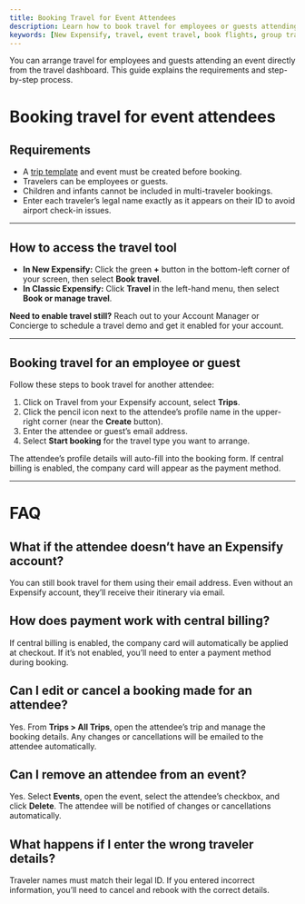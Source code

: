 ```yaml
---
title: Booking Travel for Event Attendees
description: Learn how to book travel for employees or guests attending an event in New Expensify, including requirements, payment options, and FAQs.
keywords: [New Expensify, travel, event travel, book flights, group travel, multi-traveler, itinerary, travel dashboard, trips]
---
```

<div id="new-expensify" markdown="1">

You can arrange travel for employees and guests attending an event directly from the travel dashboard. This guide explains the requirements and step-by-step process.

# Booking travel for event attendees

## Requirements
- A [trip template](https://help.expensify.com/articles/travel/event-management/Travel-Event-Management#step-1-create-a-trip-template) and event must be created before booking.  
- Travelers can be employees or guests.  
- Children and infants cannot be included in multi-traveler bookings.  
- Enter each traveler’s legal name exactly as it appears on their ID to avoid airport check-in issues.  

---

## How to access the travel tool

- **In New Expensify:** Click the green **+** button in the bottom-left corner of your screen, then select **Book travel**.
- **In Classic Expensify:** Click **Travel** in the left-hand menu, then select **Book or manage travel**.

**Need to enable travel still?** Reach out to your Account Manager or Concierge to schedule a travel demo and get it enabled for your account.

---

## Booking travel for an employee or guest
Follow these steps to book travel for another attendee:

1. Click on Travel from your Expensify account, select **Trips**.  
2. Click the pencil icon next to the attendee’s profile name in the upper-right corner (near the **Create** button).  
3. Enter the attendee or guest’s email address.  
4. Select **Start booking** for the travel type you want to arrange.  

The attendee’s profile details will auto-fill into the booking form. If central billing is enabled, the company card will appear as the payment method.  

---

# FAQ

## What if the attendee doesn’t have an Expensify account?  
You can still book travel for them using their email address. Even without an Expensify account, they’ll receive their itinerary via email.  

## How does payment work with central billing?  
If central billing is enabled, the company card will automatically be applied at checkout. If it’s not enabled, you’ll need to enter a payment method during booking.  

## Can I edit or cancel a booking made for an attendee?  
Yes. From **Trips > All Trips**, open the attendee’s trip and manage the booking details. Any changes or cancellations will be emailed to the attendee automatically.  

## Can I remove an attendee from an event?  
Yes. Select **Events**, open the event, select the attendee’s checkbox, and click **Delete**. The attendee will be notified of changes or cancellations automatically.  

## What happens if I enter the wrong traveler details?  
Traveler names must match their legal ID. If you entered incorrect information, you’ll need to cancel and rebook with the correct details.  

</div>
